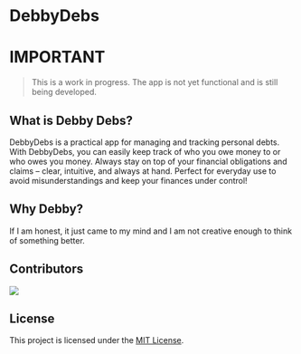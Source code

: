 # DebbyDebs

# IMPORTANT
> This is a work in progress. The app is not yet functional and is still being developed.

## What is Debby Debs?
DebbyDebs is a practical app for managing and tracking personal debts. 
With DebbyDebs, you can easily keep track of who you owe money to or who owes you money.
Always stay on top of your financial obligations and claims – clear, intuitive, and always at hand.
Perfect for everyday use to avoid misunderstandings and keep your finances under control!

## Why Debby?
If I am honest, it just came to my mind and I am not creative enough to think of something better.

## Contributors

<a href="https://github.com/IamPekka058/debbydebs/graphs/contributors">
  <img src="https://contrib.rocks/image?repo=IamPekka058/debbydebs" />
</a>

## License

This project is licensed under the [MIT License](LICENSE).
